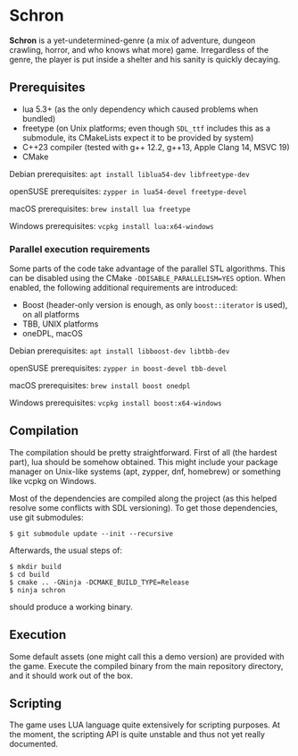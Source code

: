 # Schron

**Schron** is a yet-undetermined-genre (a mix of adventure, dungeon
crawling, horror, and who knows what more) game. Irregardless of the
genre, the player is put inside a shelter and his sanity is quickly
decaying.

## Prerequisites

* lua 5.3+ (as the only dependency which caused problems when bundled)
* freetype (on Unix platforms; even though `SDL_ttf` includes this as
  a submodule, its CMakeLists expect it to be provided by system)
* C++23 compiler (tested with g++ 12.2, g++13, Apple Clang 14, MSVC 19)
* CMake

Debian prerequisites: `apt install liblua54-dev libfreetype-dev`

openSUSE prerequisites: `zypper in lua54-devel freetype-devel`

macOS prerequisites: `brew install lua freetype`

Windows prerequisites: `vcpkg install lua:x64-windows`

### Parallel execution requirements

Some parts of the code take advantage of the parallel STL algorithms.
This can be disabled using the CMake `-DDISABLE_PARALLELISM=YES` option.
When enabled, the following additional requirements are introduced:

* Boost (header-only version is enough, as only `boost::iterator` is
  used), on all platforms
* TBB, UNIX platforms
* oneDPL, macOS

Debian prerequisites: `apt install libboost-dev libtbb-dev`

openSUSE prerequisites: `zypper in boost-devel tbb-devel`

macOS prerequisites: `brew install boost onedpl`

Windows prerequisites: `vcpkg install boost:x64-windows`

## Compilation

The compilation should be pretty straightforward. First of all (the
hardest part), lua should be somehow obtained. This might include your
package manager on Unix-like systems (apt, zypper, dnf, homebrew) or
something like vcpkg on Windows.

Most of the dependencies are compiled along the project (as this
helped resolve some conflicts with SDL versioning). To get those
dependencies, use git submodules:

```console
$ git submodule update --init --recursive
```

Afterwards, the usual steps of:

```console
$ mkdir build
$ cd build
$ cmake .. -GNinja -DCMAKE_BUILD_TYPE=Release
$ ninja schron
```

should produce a working binary.

## Execution

Some default assets (one might call this a demo version) are
provided with the game. Execute the compiled binary from the main
repository directory, and it should work out of the box.

## Scripting

The game uses LUA language quite extensively for scripting purposes.
At the moment, the scripting API is quite unstable and thus not yet
really documented.
